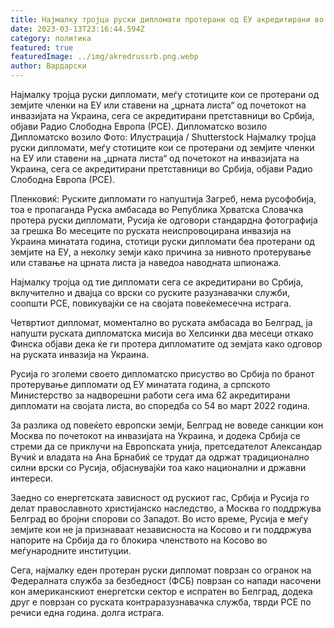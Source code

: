 ```yaml
---
title: Најмалку тројца руски дипломати протерани од ЕУ акредитирани во Србија
date: 2023-03-13T23:16:44.594Z
category: политика
featured: true
featuredImage: ../img/akredrussrb.png.webp
author: Вардарски
---
```


Најмалку тројца руски дипломати, меѓу стотиците кои се протерани од земјите членки на ЕУ или ставени на „црната листа“ од почетокот на инвазијата на Украина, сега се акредитирани претставници во Србија, објави Радио Слободна Европа (РСЕ).
Дипломатско возило
Дипломатско возило
Фото: Илустрација / Shutterstock
Најмалку тројца руски дипломати, меѓу стотиците кои се протерани од земјите членки на ЕУ или ставени на „црната листа“ од почетокот на инвазијата на Украина, сега се акредитирани претставници во Србија, објави Радио Слободна Европа (РСЕ).

Пленковиќ: Руските дипломати го напуштија Загреб, нема русофобија, тоа е пропаганда
Руска амбасада во Република Хрватска
Словачка протера руски дипломати, Русија ќе одговори
стандардна фотографија за грешка
Во месеците по руската неиспровоцирана инвазија на Украина минатата година, стотици руски дипломати беа протерани од земјите на ЕУ, а неколку земји како причина за нивното протерување или ставање на црната листа ја наведоа наводната шпионажа.

Најмалку тројца од тие дипломати сега се акредитирани во Србија, вклучително и двајца со врски со руските разузнавачки служби, соопшти РСЕ, повикувајќи се на својата повеќемесечна истрага.

Четвртиот дипломат, моментално во руската амбасада во Белград, ја напушти руската дипломатска мисија во Хелсинки два месеци откако Финска објави дека ќе ги протера дипломатите од земјата како одговор на руската инвазија на Украина.

Русија го зголеми своето дипломатско присуство во Србија по бранот протерување дипломати од ЕУ минатата година, а српското Министерство за надворешни работи сега има 62 акредитирани дипломати на својата листа, во споредба со 54 во март 2022 година.

За разлика од повеќето европски земји, Белград не воведе санкции кон Москва по почетокот на инвазијата на Украина, и додека Србија се стреми да се приклучи на Европската унија, претседателот Александар Вучиќ и владата на Ана Брнабиќ се трудат да одржат традиционално силни врски со Русија, објаснувајќи тоа како национални и државни интереси.

Заедно со енергетската зависност од рускиот гас, Србија и Русија го делат православното христијанско наследство, а Москва го поддржува Белград во бројни спорови со Западот. Во исто време, Русија е меѓу земјите кои не ја признаваат независноста на Косово и ги поддржува напорите на Србија да го блокира членството на Косово во меѓународните институции.

Сега, најмалку еден протеран руски дипломат поврзан со огранок на Федералната служба за безбедност (ФСБ) поврзан со напади насочени кон американскиот енергетски сектор е испратен во Белград, додека друг е поврзан со руската контраразузнавачка служба, тврди РСЕ по речиси една година. долга истрага.
